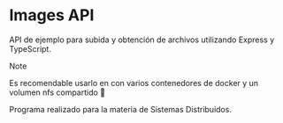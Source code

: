 # Images API

API de ejemplo para subida y obtención de archivos utilizando Express y TypeScript.

>[!NOTE]
>Es recomendable usarlo en con varios contenedores de docker y un volumen nfs compartido :eyes:

Programa realizado para la materia de Sistemas Distribuidos.

